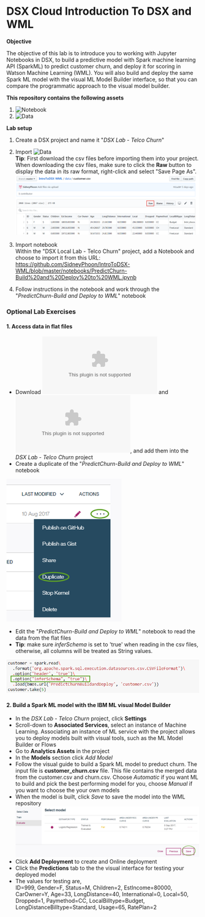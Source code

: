 # DSX Cloud Introduction To DSX and WML

**Objective**

The objective of this lab is to introduce you to working with Jupyter Notebooks in DSX, to build a predictive model with Spark machine learning API (SparkML) to predict customer churn, and deploy it for scoring in Watson Machine Learning (WML).  You will also build and deploy the same Spark ML model with the visual ML Model Builder interface, so that you can compare the programmatic approach to the visual model builder.

**This repository contains the following assets**
1. ![Notebook](Notebooks)
2. ![Data](data)


**Lab setup**
1. Create a DSX project and name it "*DSX Lab - Telco Churn*"
2. Import ![Data](data) <br/>
**Tip**: First download the csv files before importing them into your project.  When downloading the csv files, make sure to click the **Raw** button to display the data in its raw format, right-click and select "Save Page As".
![Download CSV files](static/img/download_file.png?raw=true)

3. Import notebook <br/>
Within the "DSX Local Lab - Telco Churn" project, add a Notebook and choose to import it from this URL: https://github.com/SidneyPhoon/IntroToDSX-WML/blob/master/notebooks/PredictChurn-Build%20and%20Deploy%20to%20WML.ipynb

4. Follow instructions in the notebook and work through the "*PredictChurn-Build and Deploy to WML*" notebook

### Optional Lab Exercises

#### 1. Access data in flat files
- Download ![churn.csv](data/churn.csv?raw=true) and ![customer.csv](data/customer.csv?raw=true), and add them into the *DSX Lab - Telco Churn* project
- Create a duplicate of the "*PredictChurn-Build and Deploy to WML*" notebook

![Duplicate a notebook](static/img/duplicate_notebook.png?raw=true)

- Edit the "*PredictChurn-Build and Deploy to WML*" notebook to read the data from the flat files
- **Tip**: make sure *inferSchema* is set to 'true' when reading in the csv files, otherwise, all columns will be treated as String values.

![infer schema](static/img/infer_schema.png?raw=true)
<br/>

#### 2. Build a Spark ML model with the IBM ML visual Model Builder
- In the *DSX Lab - Telco Churn* project, click **Settings**
- Scroll-down to **Associated Services**, select an instance of Machine Learning.  Associating an instance of ML service with the project allows you to deploy models built with visual tools, such as the ML Model Builder or Flows
- Go to **Analytics Assets** in the project
- In the **Models** section click *Add Model*
- Follow the visual guide to build a Spark ML model to preduct churn.  The input file is **customer_churn.csv** file.  This file contains the merged data from the customer.csv and churn.csv.  Choose *Automatic* if you want ML to build and pick the best performing model for you, choose *Manual* if you want to choose the your own models
- When the model is built, click *Save* to save the model into the WML repository
![infer schema](static/img/model_builder_save_model.png?raw=true)
- Click **Add Deployment** to create and Online deployment
- Click the **Predictions** tab to the the visual interface for testing your deployed model
-  The values for testing are,<br/> ID=999, Gender=F, Status=M, Children=2, EstIncome=80000, CarOwner=Y, Age=33, LongDistance=40, International=0, Local=50, Dropped=1, Paymethod=CC, LocalBilltype=Budget, LongDistanceBilltype=Standard, Usage=65, RatePlan=2




